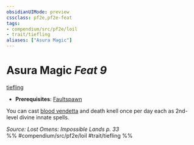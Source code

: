 ```yaml
---
obsidianUIMode: preview
cssclass: pf2e,pf2e-feat
tags:
- compendium/src/pf2e/loil
- trait/tiefling
aliases: ["Asura Magic"]
---
```

# Asura Magic  *Feat 9*  
[tiefling](tiefling-b1.md "Tiefling Ancestry & Heritage Trait")  

- **Prerequisites**: [Faultspawn](faultspawn-loil.md)

You can cast [blood vendetta](blood-vendetta-apg.md) and death knell once per day each as 2nd-level divine innate spells.

*Source: Lost Omens: Impossible Lands p. 33*  
%% #compendium/src/pf2e/loil #trait/tiefling %%